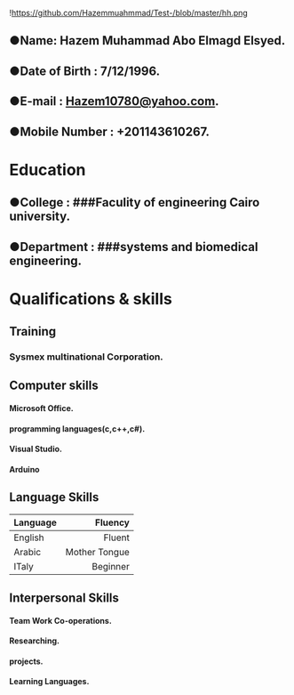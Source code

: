   !https://github.com/Hazemmuahmmad/Test-/blob/master/hh.png
  
  
  ## ●**Name**: Hazem Muhammad Abo Elmagd Elsyed.
  ## ●**Date of Birth** :  7/12/1996.
  ## ●**E-mail** :  Hazem10780@yahoo.com.
  ## ●**Mobile Number** : +201143610267.


# **Education**

 ## ●**College** : ###Faculity of engineering Cairo university.
 ## ●**Department** : ###systems and biomedical engineering.

# **Qualifications & skills**

## **Training** 

### Sysmex multinational Corporation.

## **Computer skills** 

#### Microsoft Office.
#### programming languages(c,c++,c#).
#### Visual Studio.
#### Arduino

## **Language Skills**
| Language       | Fluency |
| ------------- |-------------:|
| English    | Fluent |
| Arabic     | Mother Tongue  |
| ITaly | Beginner |

## **Interpersonal Skills**

#### Team Work Co-operations.
#### Researching.
#### projects.
#### Learning Languages.


